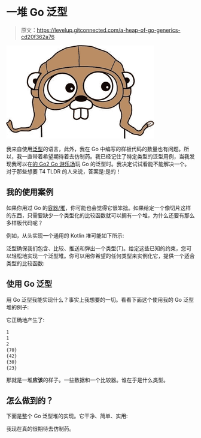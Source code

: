 # 一堆 Go 泛型

> 原文：<https://levelup.gitconnected.com/a-heap-of-go-generics-cd20f362a76>

![](img/2c9469ae3bb7e6cdccb0e2497c01e2d5.png)

我来自使用[泛型](https://en.wikipedia.org/wiki/Generic_programming)的语言，此外，我在 Go 中编写的样板代码的数量也有问题。所以，我一直带着希望期待着去仿制药。我已经记住了特定类型的泛型用例，当我发现我可以在[的 Go2 Go 游乐场](https://go2goplay.golang.org/)玩 Go 的泛型时。我决定试试看能不能解决一个。对于那些想要 T4 TLDR 的人来说，答案是:是的！

## 我的使用案例

如果你用过 Go 的[容器/堆](https://golang.org/pkg/container/heap/)，你可能也会觉得它很笨拙。如果给定一个像切片这样的东西，只需要缺少一个类型化的比较函数就可以拥有一个堆，为什么还要有那么多样板代码呢？

例如，从头实现一个通用的 Kotlin 堆可能如下所示:

泛型确保我们包含、比较、推送和弹出一个类型(T)。给定这些已知的约束，您可以轻松地实现一个泛型堆。你可以用你希望的任何类型来实例化它，提供一个适合类型的比较函数:

## 使用 Go 泛型

用 Go 泛型我能实现什么？事实上我想要的一切。看看下面这个使用我的 Go 泛型堆的例子:

它正确地产生了:

```
1
1
2
{70}
{42}
{30}
{23}
```

那就是一堆**应该**的样子。一些数据和一个比较器。谁在乎是什么类型。

## 怎么做到的？

下面是整个 Go 泛型堆的实现。它干净、简单、实用:

我现在真的很期待去仿制药。